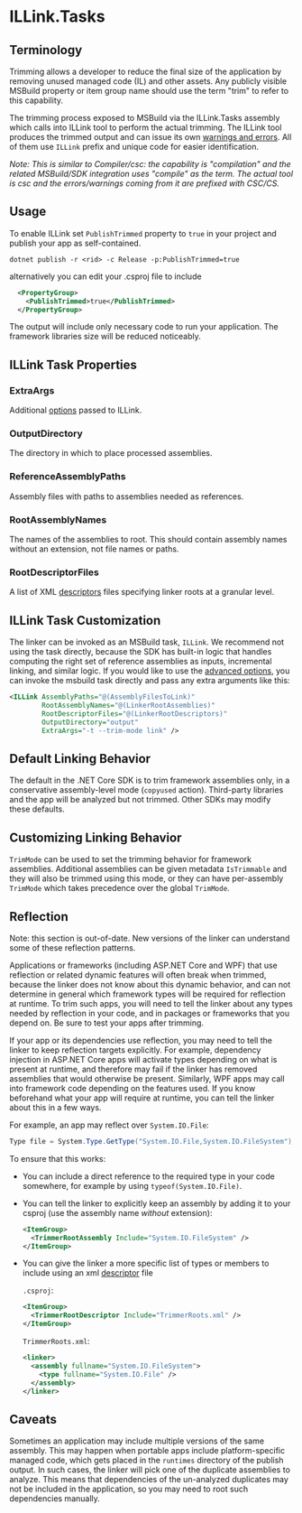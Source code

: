 # ILLink.Tasks

## Terminology

Trimming allows a developer to reduce the final size of the application by removing unused managed code (IL) and other assets. Any publicly visible MSBuild property or item group name should use the term "trim" to refer to this capability.

The trimming process exposed to MSBuild via the ILLink.Tasks assembly which calls into ILLink tool to perform the actual trimming. The ILLink tool produces the trimmed output and can issue its own [warnings and errors](error-codes.md). All of them use `ILLink` prefix and unique code for easier identification.

*Note: This is similar to Compiler/csc: the capability is "compilation" and the related MSBuild/SDK integration uses "compile" as the term. The actual tool is csc and the errors/warnings coming from it are prefixed with CSC/CS.*

## Usage

To enable ILLink set `PublishTrimmed` property to `true` in your project and publish your app as self-contained.

```
dotnet publish -r <rid> -c Release -p:PublishTrimmed=true
```

alternatively you can edit your .csproj file to include 

```xml
  <PropertyGroup>
    <PublishTrimmed>true</PublishTrimmed>
  </PropertyGroup>
```

The output will include only necessary code to run your application. The framework libraries size will be reduced noticeably.

## ILLink Task Properties

### ExtraArgs

Additional [options](illink-options.md) passed to ILLink.

### OutputDirectory

The directory in which to place processed assemblies.

### ReferenceAssemblyPaths

Assembly files with paths to assemblies needed as references.

### RootAssemblyNames

The names of the assemblies to root. This should contain assembly names without an extension, not file names or
paths.

### RootDescriptorFiles

A list of XML [descriptors](data-formats.md#descriptor-format) files specifying linker roots at a granular level.

## ILLink Task Customization

The linker can be invoked as an MSBuild task, `ILLink`. We recommend not using the task directly, because the SDK has built-in logic that handles computing the right set of reference assemblies as inputs, incremental linking, and similar logic. If you would like to use the [advanced options](illink-options.md), you can invoke the msbuild task directly and pass any extra arguments like this:

```xml
<ILLink AssemblyPaths="@(AssemblyFilesToLink)"
        RootAssemblyNames="@(LinkerRootAssemblies)"
        RootDescriptorFiles="@(LinkerRootDescriptors)"
        OutputDirectory="output"
        ExtraArgs="-t --trim-mode link" />
```

## Default Linking Behavior

The default in the .NET Core SDK is to trim framework assemblies only, in a conservative assembly-level mode (`copyused` action). Third-party libraries and the app will be analyzed but not trimmed. Other SDKs may modify these defaults.

## Customizing Linking Behavior

`TrimMode` can be used to set the trimming behavior for framework assemblies. Additional assemblies can be given
metadata `IsTrimmable` and they will also be trimmed using this mode, or they can have per-assembly `TrimMode` which
takes precedence over the global `TrimMode`.

## Reflection

Note: this section is out-of-date. New versions of the linker can understand some of these reflection patterns.

Applications or frameworks (including ASP<span />.NET Core and WPF) that use reflection or related dynamic features will often break when trimmed, because the linker does not know about this dynamic behavior, and can not determine in general which framework types will be required for reflection at runtime. To trim such apps, you will need to tell the linker about any types needed by reflection in your code, and in packages or frameworks that you depend on. Be sure to test your apps after trimming.

If your app or its dependencies use reflection, you may need to tell the linker to keep reflection targets explicitly. For example, dependency injection in ASP<span />.NET Core apps will activate
types depending on what is present at runtime, and therefore may fail
if the linker has removed assemblies that would otherwise be
present. Similarly, WPF apps may call into framework code depending on
the features used. If you know beforehand what your app will require
at runtime, you can tell the linker about this in a few ways.

For example, an app may reflect over `System.IO.File`:
```csharp
Type file = System.Type.GetType("System.IO.File,System.IO.FileSystem");
```

To ensure that this works:

- You can include a direct reference to the required type in your code
  somewhere, for example by using `typeof(System.IO.File)`.

- You can tell the linker to explicitly keep an assembly by adding it
  to your csproj (use the assembly name *without* extension):

  ```xml
  <ItemGroup>
    <TrimmerRootAssembly Include="System.IO.FileSystem" />
  </ItemGroup>
  ```

- You can give the linker a more specific list of types or members to
  include using an xml [descriptor](data-formats.md#descriptor-format) file

  `.csproj`:
  ```xml
  <ItemGroup>
    <TrimmerRootDescriptor Include="TrimmerRoots.xml" />
  </ItemGroup>
  ```

  `TrimmerRoots.xml`:
  ```xml
  <linker>
    <assembly fullname="System.IO.FileSystem">
      <type fullname="System.IO.File" />
    </assembly>
  </linker>
  ```

## Caveats

Sometimes an application may include multiple versions of the same
assembly. This may happen when portable apps include platform-specific
managed code, which gets placed in the `runtimes` directory of the
publish output. In such cases, the linker will pick one of the
duplicate assemblies to analyze. This means that dependencies of the
un-analyzed duplicates may not be included in the application, so you
may need to root such dependencies manually.
